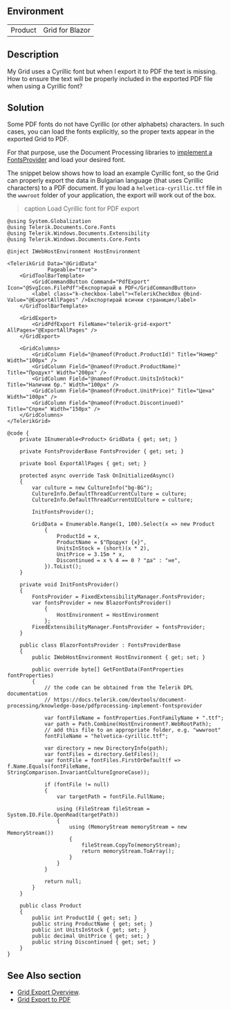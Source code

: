 
## Environment

<table>
<tbody>
<tr>
<td>Product</td>
<td>Grid for Blazor</td>
</tr>
</tbody>
</table>

## Description

My Grid uses a Cyrillic font but when I export it to PDF the text is missing. How to ensure the text will be properly included in the exported PDF file when using a Cyrillic font?

## Solution

Some PDF fonts do not have Cyrillic (or other alphabets) characters. In such cases, you can load the fonts explicitly, so the proper texts appear in the exported Grid to PDF.

For that purpose, use the Document Processing libraries to [implement a FontsProvider](https://docs.telerik.com/devtools/document-processing/knowledge-base/pdfprocessing-implement-fontsprovider) and load your desired font.

The snippet below shows how to load an example Cyrillic font, so the Grid can properly export the data in Bulgarian language (that uses Cyrillic characters) to a PDF document. If you load a `helvetica-cyrillic.ttf` file in the `wwwroot` folder of your application, the export will work out of the box.

>caption Load Cyrillic font for PDF export

````RAZOR
@using System.Globalization
@using Telerik.Documents.Core.Fonts
@using Telerik.Windows.Documents.Extensibility
@using Telerik.Windows.Documents.Core.Fonts

@inject IWebHostEnvironment HostEnvironment

<TelerikGrid Data="@GridData"
             Pageable="true">
    <GridToolBarTemplate>
        <GridCommandButton Command="PdfExport" Icon="@SvgIcon.FilePdf">Експортирай в PDF</GridCommandButton>
        <label class="k-checkbox-label"><TelerikCheckBox @bind-Value="@ExportAllPages" />Експортирай всички страници</label>
    </GridToolBarTemplate>

    <GridExport>
        <GridPdfExport FileName="telerik-grid-export" AllPages="@ExportAllPages" />
    </GridExport>

    <GridColumns>
        <GridColumn Field="@nameof(Product.ProductId)" Title="Номер" Width="100px" />
        <GridColumn Field="@nameof(Product.ProductName)" Title="Продукт" Width="200px" />
        <GridColumn Field="@nameof(Product.UnitsInStock)" Title="Налични бр." Width="100px" />
        <GridColumn Field="@nameof(Product.UnitPrice)" Title="Цена" Width="100px" />
        <GridColumn Field="@nameof(Product.Discontinued)" Title="Спрян" Width="150px" />
    </GridColumns>
</TelerikGrid>

@code {
    private IEnumerable<Product> GridData { get; set; }

    private FontsProviderBase FontsProvider { get; set; }

    private bool ExportAllPages { get; set; }

    protected async override Task OnInitializedAsync()
    {      
        var culture = new CultureInfo("bg-BG");
        CultureInfo.DefaultThreadCurrentCulture = culture;
        CultureInfo.DefaultThreadCurrentUICulture = culture;

        InitFontsProvider();

        GridData = Enumerable.Range(1, 100).Select(x => new Product
            {
                ProductId = x,
                ProductName = $"Продукт {x}",
                UnitsInStock = (short)(x * 2),
                UnitPrice = 3.15m * x,
                Discontinued = x % 4 == 0 ? "да" : "не",
            }).ToList();
    }

    private void InitFontsProvider()
    {
        FontsProvider = FixedExtensibilityManager.FontsProvider;
        var fontsProvider = new BlazorFontsProvider()
            {
                HostEnvironment = HostEnvironment
            };
        FixedExtensibilityManager.FontsProvider = fontsProvider;
    }

    public class BlazorFontsProvider : FontsProviderBase
    {
        public IWebHostEnvironment HostEnvironment { get; set; }

        public override byte[] GetFontData(FontProperties fontProperties)
        {
            // the code can be obtained from the Telerik DPL documentation
            // https://docs.telerik.com/devtools/document-processing/knowledge-base/pdfprocessing-implement-fontsprovider

            var fontFileName = fontProperties.FontFamilyName + ".ttf";
            var path = Path.Combine(HostEnvironment?.WebRootPath);
            // add this file to an appropriate folder, e.g. "wwwroot"
            fontFileName = "helvetica-cyrillic.ttf";

            var directory = new DirectoryInfo(path);
            var fontFiles = directory.GetFiles();
            var fontFile = fontFiles.FirstOrDefault(f => f.Name.Equals(fontFileName, StringComparison.InvariantCultureIgnoreCase));

            if (fontFile != null)
            {
                var targetPath = fontFile.FullName;

                using (FileStream fileStream = System.IO.File.OpenRead(targetPath))
                {
                    using (MemoryStream memoryStream = new MemoryStream())
                    {
                        fileStream.CopyTo(memoryStream);
                        return memoryStream.ToArray();
                    }
                }
            }

            return null;
        }
    }

    public class Product
    {
        public int ProductId { get; set; }
        public string ProductName { get; set; }
        public int UnitsInStock { get; set; }
        public decimal UnitPrice { get; set; }
        public string Discontinued { get; set; }
    }
}
````

## See Also section

* [Grid Export Overview](slug:grid-export-overview).
* [Grid Export to PDF](slug:grid-export-pdf)
